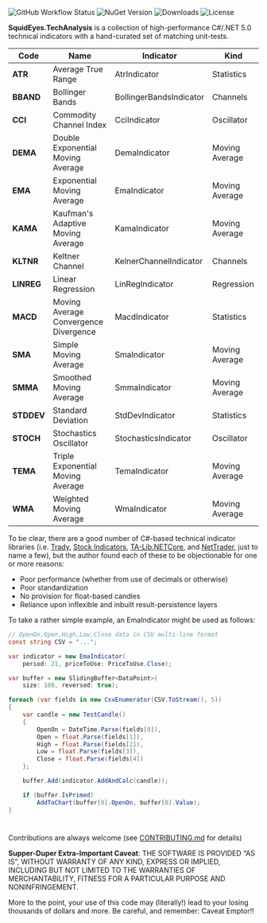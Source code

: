 ![GitHub Workflow Status](https://img.shields.io/github/workflow/status/squideyes/techanalysis/Deploy%20to%20NuGet?label=build)
![NuGet Version](https://img.shields.io/nuget/v/SquidEyes.TechAnalysis)
![Downloads](https://img.shields.io/nuget/dt/squideyes.techanalysis)
![License](https://img.shields.io/github/license/squideyes/TechAnalysis)

**SquidEyes.TechAnalysis** is a collection of high-performance C#/.NET 5.0 technical indicators with a hand-curated set of matching unit-tests.

|Code|Name|Indicator|Kind|
|---|---|---|---|
|**ATR**|Average True Range|AtrIndicator|Statistics|
|**BBAND**|Bollinger Bands|BollingerBandsIndicator|Channels|
|**CCI**|Commodity Channel Index|CciIndicator|Oscillator|
|**DEMA**|Double Exponential Moving Average|DemaIndicator|Moving Average|
|**EMA**|Exponential Moving Average|EmaIndicator|Moving Average|
|**KAMA**|Kaufman's Adaptive Moving Average|KamaIndicator|Moving Average|
|**KLTNR**|Keltner Channel|KelnerChannelIndicator|Channels|
|**LINREG**|Linear Regression|LinRegIndicator|Regression|
|**MACD**|Moving Average Convergence Divergence|MacdIndicator|Statistics|
|**SMA**|Simple Moving Average|SmaIndicator|Moving Average|
|**SMMA**|Smoothed Moving Average|SmmaIndicator|Moving Average|
|**STDDEV**|Standard Deviation|StdDevIndicator|Statistics|
|**STOCH**|Stochastics Oscillator|StochasticsIndicator|Oscillator|
|**TEMA**|Triple Exponential Moving Average|TemaIndicator|Moving Average|
|**WMA**|Weighted Moving Average|WmaIndicator|Moving Average|

To be clear, there are a good number of C#-based technical indicator libraries (i.e. [Trady](https://github.com/karlwancl/Trady), [Stock Indicators](https://github.com/DaveSkender/Stock.Indicators), [TA-Lib.NETCore](https://github.com/hmG3/TA-Lib.NETCore), and [NetTrader]( https://github.com/anilca/NetTrader.Indicator), just to name a few), but the author found each of these to be objectionable for one or more reasons:

* Poor performance (whether from use of decimals or otherwise)
* Poor standardization 
* No provision for float-based candles
* Reliance upon inflexible and inbuilt result-persistence layers

To take a rather simple example, an EmaIndicator might be used as follows:

```csharp
// OpenOn,Open,High,Low,Close data in CSV multi-line format
const string CSV = "..."; 

var indicator = new EmaIndicator(
    period: 21, priceToUse: PriceToUse.Close);

var buffer = new SlidingBuffer<DataPoint>(
    size: 100, reversed: true);

foreach (var fields in new CsvEnumerator(CSV.ToStream(), 5))
{
    var candle = new TestCandle()
    {
        OpenOn = DateTime.Parse(fields[0]),
        Open = float.Parse(fields[1]),
        High = float.Parse(fields[2]),
        Low = float.Parse(fields[3]),
        Close = float.Parse(fields[4])
    };

    buffer.Add(indicator.AddAndCalc(candle));

    if (buffer.IsPrimed)
        AddToChart(buffer[0].OpenOn, buffer[0].Value);
}
```

#
Contributions are always welcome (see [CONTRIBUTING.md](https://github.com/squideyes/TechAnalysis/blob/master/CONTRIBUTING.md) for details)

**Supper-Duper Extra-Important Caveat**:  THE SOFTWARE IS PROVIDED “AS IS”, WITHOUT WARRANTY OF ANY KIND, EXPRESS OR IMPLIED, INCLUDING BUT NOT LIMITED TO THE WARRANTIES OF MERCHANTABILITY, FITNESS FOR A PARTICULAR PURPOSE AND NONINFRINGEMENT.

More to the point, your use of this code may (literally!) lead to your losing thousands of dollars and more.  Be careful, and remember: Caveat Emptor!!



